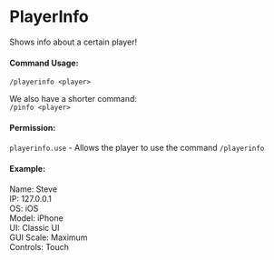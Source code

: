 # PlayerInfo
Shows info about a certain player!

#### Command Usage:
`/playerinfo <player>`

We also have a shorter command:\
`/pinfo <player>`

#### Permission:
`playerinfo.use` - Allows the player to use the command `/playerinfo`

#### Example:

Name: Steve\
IP: 127.0.0.1\
OS: iOS\
Model: iPhone\
UI: Classic UI\
GUI Scale: Maximum\
Controls: Touch
